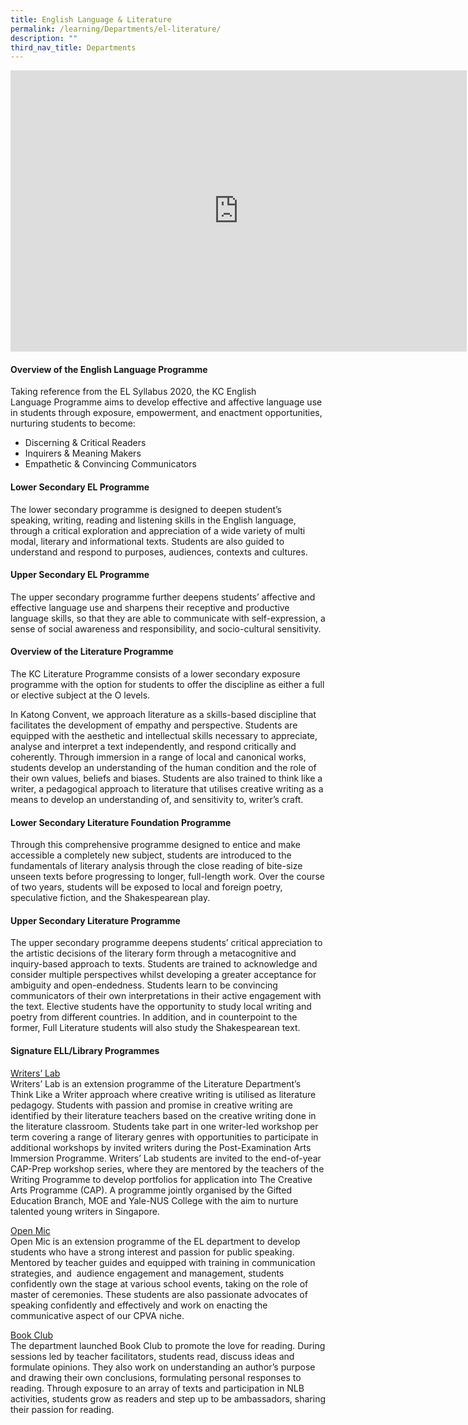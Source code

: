 ```yaml
---
title: English Language & Literature
permalink: /learning/Departments/el-literature/
description: ""
third_nav_title: Departments
---
```

<iframe allowfullscreen="true" height="450" width="730" frameborder="0" src="https://docs.google.com/presentation/d/e/2PACX-1vQT8oIod91qsnOkxCB6_tAfuc2yZor6iEbslPmpHo2NRbDQ9c41odAR7Aj6UponJM97b59GlnbSCKex/embed?start=false&amp;loop=false&amp;delayms=3000"></iframe>

#### Overview of the English Language Programme

Taking reference from the EL Syllabus 2020, the KC English Language Programme aims to develop effective and affective language use in students through exposure, empowerment, and enactment opportunities, nurturing students to become:

*   Discerning & Critical Readers
*   Inquirers & Meaning Makers
*   Empathetic & Convincing Communicators

#### Lower Secondary EL Programme

The lower secondary programme is designed to deepen student’s speaking, writing, reading and listening skills in the English language, through a critical exploration and appreciation of a wide variety of multi modal, literary and informational texts. Students are also guided to understand and respond to purposes, audiences, contexts and cultures.

#### Upper Secondary EL Programme

The upper secondary programme further deepens students’ affective and effective language use and sharpens their receptive and productive language skills, so that they are able to communicate with self-expression, a sense of social awareness and responsibility, and socio-cultural sensitivity.

#### Overview of the Literature Programme

The KC Literature Programme consists of a lower secondary exposure programme with the option for students to offer the discipline as either a full or elective subject at the O levels.

In Katong Convent, we approach literature as a skills-based discipline that facilitates the development of empathy and perspective. Students are equipped with the aesthetic and intellectual skills necessary to appreciate, analyse and interpret a text independently, and respond critically and coherently. Through immersion in a range of local and canonical works, students develop an understanding of the human condition and the role of their own values, beliefs and biases. Students are also trained to think like a writer, a pedagogical approach to literature that utilises creative writing as a means to develop an understanding of, and sensitivity to, writer’s craft.

#### Lower Secondary Literature Foundation Programme

Through this comprehensive programme designed to entice and make accessible a completely new subject, students are introduced to the fundamentals of literary analysis through the close reading of bite-size unseen texts before progressing to longer, full-length work. Over the course of two years, students will be exposed to local and foreign poetry, speculative fiction, and the Shakespearean play.

#### Upper Secondary Literature Programme

The upper secondary programme deepens students’ critical appreciation to the artistic decisions of the literary form through a metacognitive and inquiry-based approach to texts. Students are trained to acknowledge and consider multiple perspectives whilst developing a greater acceptance for ambiguity and open-endedness. Students learn to be convincing communicators of their own interpretations in their active engagement with the text. Elective students have the opportunity to study local writing and poetry from different countries. In addition, and in counterpoint to the former, Full Literature students will also study the Shakespearean text.

#### Signature ELL/Library Programmes

<u>Writers’ Lab</u>  <br>
Writers’ Lab is an extension programme of the Literature Department’s Think Like a Writer approach where creative writing is utilised as literature pedagogy. Students with passion and promise in creative writing are identified by their literature teachers based on the creative writing done in the literature classroom. Students take part in one writer-led workshop per term covering a range of literary genres with opportunities to participate in additional workshops by invited writers during the Post-Examination Arts Immersion Programme. Writers’ Lab students are invited to the end-of-year CAP-Prep workshop series, where they are mentored by the teachers of the Writing Programme to develop portfolios for application into The Creative Arts Programme (CAP). A programme jointly organised by the Gifted Education Branch, MOE and Yale-NUS College with the aim to nurture talented young writers in Singapore.

<u>Open Mic</u> <br>
Open Mic is an extension programme of the EL department to develop students who have a strong interest and passion for public speaking. Mentored by teacher guides and equipped with training in communication strategies, and  audience engagement and management, students confidently own the stage at various school events, taking on the role of master of ceremonies. These students are also passionate advocates of speaking confidently and effectively and work on enacting the communicative aspect of our CPVA niche.

<u>Book Club</u> <br>
The department launched Book Club to promote the love for reading. During sessions led by teacher facilitators, students read, discuss ideas and formulate opinions. They also work on understanding an author’s purpose and drawing their own conclusions, formulating personal responses to reading. Through exposure to an array of texts and participation in NLB activities, students grow as readers and step up to be ambassadors, sharing their passion for reading.